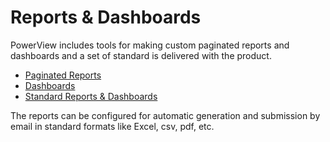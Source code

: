 # Reports & Dashboards

PowerView includes tools for making custom paginated reports and dashboards and a set of standard is delivered with the product.

- [Paginated Reports](paginated_reports.md)
- [Dashboards](dashboards.md)
- [Standard Reports & Dashboards](standard/README.md)

The reports can be configured for automatic generation and submission by email in standard formats like Excel, csv, pdf, etc.